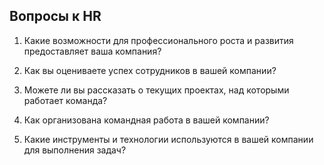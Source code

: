 ## Вопросы к HR

1. Какие возможности для профессионального роста и развития предоставляет ваша компания?

2. Как вы оцениваете успех сотрудников в вашей компании?

3. Можете ли вы рассказать о текущих проектах, над которыми работает команда?

4. Как организована командная работа в вашей компании?

5. Какие инструменты и технологии используются в вашей компании для выполнения задач?

